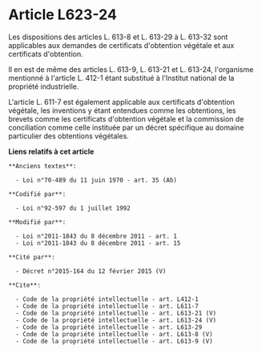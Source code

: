 # Article L623-24

Les dispositions des articles L. 613-8 et L. 613-29 à L. 613-32 sont applicables aux demandes de certificats d'obtention
végétale et aux certificats d'obtention. 

Il en est de même des articles L. 613-9, L. 613-21 et L. 613-24, l'organisme mentionné à l'article L. 412-1 étant substitué à
l'Institut national de la propriété industrielle. 

L'article L. 611-7 est également applicable aux certificats d'obtention végétale, les inventions y étant entendues comme les
obtentions, les brevets comme les certificats d'obtention végétale et la commission de conciliation comme celle instituée par
un décret spécifique au domaine particulier des obtentions végétales.

**Liens relatifs à cet article**

	**Anciens textes**:

	  - Loi n°70-489 du 11 juin 1970 - art. 35 (Ab)

	**Codifié par**:

	  - Loi n°92-597 du 1 juillet 1992

	**Modifié par**:

	  - Loi n°2011-1843 du 8 décembre 2011 - art. 1
	  - Loi n°2011-1843 du 8 décembre 2011 - art. 15

	**Cité par**:

	  - Décret n°2015-164 du 12 février 2015 (V)

	**Cite**:

	  - Code de la propriété intellectuelle - art. L412-1
	  - Code de la propriété intellectuelle - art. L611-7
	  - Code de la propriété intellectuelle - art. L613-21 (V)
	  - Code de la propriété intellectuelle - art. L613-24 (V)
	  - Code de la propriété intellectuelle - art. L613-29
	  - Code de la propriété intellectuelle - art. L613-8 (V)
	  - Code de la propriété intellectuelle - art. L613-9 (V)
